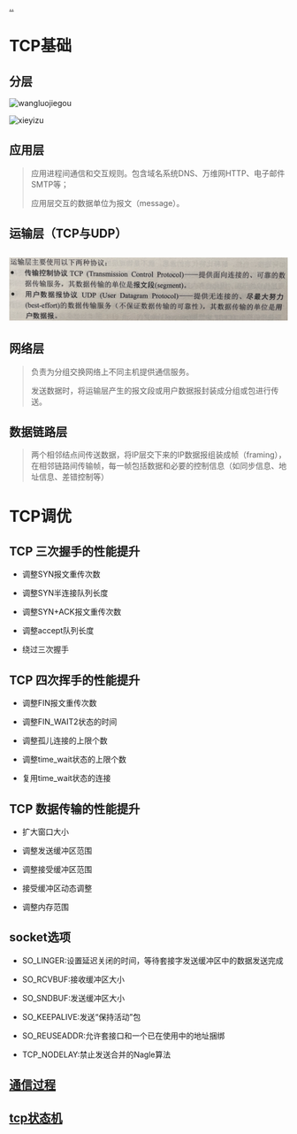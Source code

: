 [..](./../basis-standard/index.md)

# TCP基础

## 分层

![wangluojiegou](image/wangluojiegou.png)

![xieyizu](image/xieyizu.png)

## 应用层

> 应用进程间通信和交互规则。包含域名系统DNS、万维网HTTP、电子邮件SMTP等；
>
> 应用层交互的数据单位为报文（message）。

## 运输层（TCP与UDP）

## ![tcpudp](image/tcpudp.png)

## 网络层

> 负责为分组交换网络上不同主机提供通信服务。
>
> 发送数据时，将运输层产生的报文段或用户数据报封装成分组或包进行传送。

## 数据链路层

> 两个相邻结点间传送数据，将IP层交下来的IP数据报组装成帧（framing），在相邻链路间传输帧，每一帧包括数据和必要的控制信息（如同步信息、地址信息、差错控制等）

# TCP调优

## TCP 三次握手的性能提升

- 调整SYN报文重传次数

- 调整SYN半连接队列长度

- 调整SYN+ACK报文重传次数

- 调整accept队列长度

- 绕过三次握手

## TCP 四次挥手的性能提升

- 调整FIN报文重传次数

- 调整FIN_WAIT2状态的时间

- 调整孤儿连接的上限个数

- 调整time_wait状态的上限个数

- 复用time_wait状态的连接

## TCP 数据传输的性能提升

- 扩大窗口大小

- 调整发送缓冲区范围

- 调整接受缓冲区范围

- 接受缓冲区动态调整

- 调整内存范围

## socket选项

- SO_LINGER:设置延迟关闭的时间，等待套接字发送缓冲区中的数据发送完成

- SO_RCVBUF:接收缓冲区大小

- SO_SNDBUF:发送缓冲区大小

- SO_KEEPALIVE:发送“保持活动”包

- SO_REUSEADDR:允许套接口和一个已在使用中的地址捆绑

- TCP_NODELAY:禁止发送合并的Nagle算法

## [通信过程](https://blog.csdn.net/zxy987872674/article/details/52653101)

## [**tcp状态机**](https://blog.csdn.net/xy010902100449/article/details/48274635)
